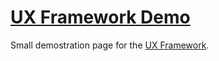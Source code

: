 # [UX Framework Demo](http://uxf_demo.hive.pt)

Small demostration page for the [UX Framework](https://github.com/hivesolutions/uxf).
